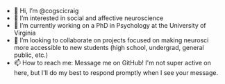 - 👋 Hi, I’m @cogscicraig
- 👀 I’m interested in social and affective neuroscience
- 🌱 I’m currently working on a PhD in Psychology at the University of Virginia
- 💞️ I’m looking to collaborate on projects focused on making neurosci more accessible to new students (high school, undergrad, general public, etc.)
- 📫 How to reach me: Message me on GitHub! I'm not super active on here, but I'll do my best to respond promptly when I see your message.

<!---
cogscicraig/cogscicraig is a ✨ special ✨ repository because its `README.md` (this file) appears on your GitHub profile.
You can click the Preview link to take a look at your changes.
--->

